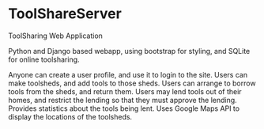 # ToolShareServer
ToolSharing Web Application 

Python and Django based webapp, using bootstrap for styling, and SQLite for online toolsharing.

Anyone can create a user profile, and use it to login to the site.
Users can make toolsheds, and add tools to those sheds.
Users can arrange to borrow tools from the sheds, and return them. 
Users may lend tools out of their homes, and restrict the lending so that they must approve the lending.
Provides statistics about the tools being lent.
Uses Google Maps API to display the locations of the toolsheds.
